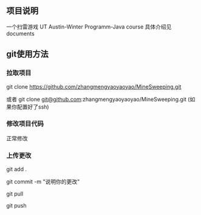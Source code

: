 ## 项目说明
一个扫雷游戏
UT Austin-Winter Programm-Java course
具体介绍见documents

## git使用方法
### 拉取项目
git clone https://github.com/zhangmengyaoyaoyao/MineSweeping.git

或者 git clone git@github.com:zhangmengyaoyaoyao/MineSweeping.git (如果你配置好了ssh)

### 修改项目代码

正常修改

### 上传更改

git add .

git commit -m "说明你的更改"

git pull

git push